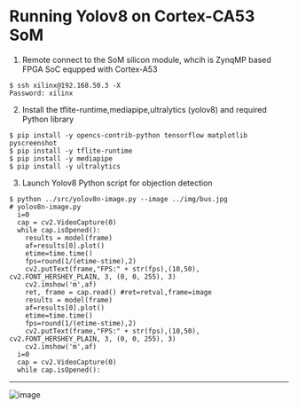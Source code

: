# Running Yolov8 on Cortex-CA53 SoM

1. Remote connect to the SoM silicon module, whcih is ZynqMP based FPGA SoC equpped with Cortex-A53
```
$ ssh xilinx@192.168.50.3 -X
Password: xilinx
```
2. Install the tflite-runtime,mediapipe,ultralytics (yolov8) and required Python library
```
$ pip install -y opencs-contrib-python tensorflow matplotlib pyscreenshot
$ pip install -y tflite-runtime
$ pip install -y mediapipe
$ pip install -y ultralytics
```
3. Launch Yolov8 Python script for objection detection
```
$ python ../src/yolov8n-image.py --image ../img/bus.jpg
# yolov8n-image.py
  i=0
  cap = cv2.VideoCapture(0)
  while cap.isOpened():
    results = model(frame)
    af=results[0].plot()
    etime=time.time()
    fps=round(1/(etime-stime),2)
    cv2.putText(frame,"FPS:" + str(fps),(10,50), cv2.FONT_HERSHEY_PLAIN, 3, (0, 0, 255), 3)
    cv2.imshow('m',af)
    ret, frame = cap.read() #ret=retval,frame=image
    results = model(frame)
    af=results[0].plot()
    etime=time.time()
    fps=round(1/(etime-stime),2)
    cv2.putText(frame,"FPS:" + str(fps),(10,50), cv2.FONT_HERSHEY_PLAIN, 3, (0, 0, 255), 3)
    cv2.imshow('m',af)
  i=0
  cap = cv2.VideoCapture(0)
  while cap.isOpened():
``` 

---
![image](https://github.com/user-attachments/assets/d9fa5ae3-cd81-4ec8-9bba-207795a43f6e)
